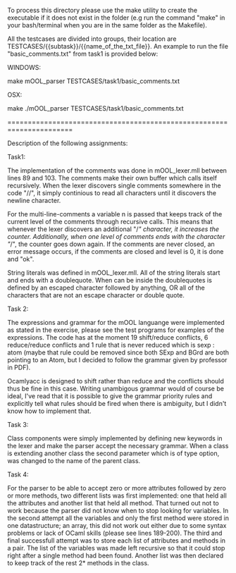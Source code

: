To process this directory please use the make utility to create the executable if it does not exist in the folder (e.g run the command "make" in your bash/terminal when you are in the same folder as the Makefile). 

All the testcases are divided into groups, their location are TESTCASES/{{subtask}}/{{name_of_the_txt_file}}. An example to run the file "basic_comments.txt" from task1 is provided below:

WINDOWS: 

make
mOOL_parser TESTCASES/task1/basic_comments.txt

OSX:

make
./mOOL_parser TESTCASES/task1/basic_comments.txt

======================================================================

Description of the following assignments:

Task1:

The implementation of the comments was done in mOOL_lexer.mll between lines 89 and 103. The comments make their own buffer which calls itself recursively.
When the lexer discovers single comments somewhere in the code "//", it simply continious to read all characters until it discovers the newline character. 

For the multi-line-comments a variable n is passed that keeps track of the current level of the comments through recursive calls. This means that whenever the lexer discovers an additional "/*" character, it increases the counter. Additionally, when one level of comments ends with the character "*/", the counter goes down again. If the comments are never closed, an error message occurs, if the comments are closed and level is 0, it is done and "ok".

String literals was defined in mOOL_lexer.mll. All of the string literals start and ends with a doublequote. When can be inside the doublequotes is defined by an escaped character followed by anything, OR all of the characters that are not an escape character or double quote.

Task 2:

The expressions and grammar for the mOOL languange were implemented as stated in the exercise, please see the test programs for examples of the expressions. The code has at the moment 19 shift/reduce conflicts, 6 reduce/reduce conflicts and 1 rule that is never reduced which is sexp : atom (maybe that rule could be removed since both SExp and BGrd are both pointing to an Atom, but I decided to follow the grammar given by professor in PDF). 

Ocamlyacc is designed to shift rather than reduce and the conflicts should thus be fine in this case. Writing unambigous grammar would of course be ideal, I've read that it is possible to give the grammar priority rules and explicitly tell what rules should be fired when there is ambiguity, but I didn't know how to implement that.

Task 3:

Class components were simply implemented by defining new keywords in the lexer and make the parser accept the necessary grammar. When a class is extending another class the second parameter which is of type option, was changed to the name of the parent class. 

Task 4:

For the parser to be able to accept zero or more attributes followed by zero or more methods, two different lists was first implemented: one that held all the attributes and another list that held all method. That turned out not to work because the parser did not know when to stop looking for variables. In the second attempt all the variables and only the first method were stored in one datastructure; an array, this did not work out either due to some syntax problems or lack of OCaml skills (please see lines 189-200). The third and final successfull attempt was to store each list of attributes and methods in a pair. The list of the variables was made left recursive so that it could stop right after a single method had been found. Another list was then declared to keep track of the rest 2* methods in the class.